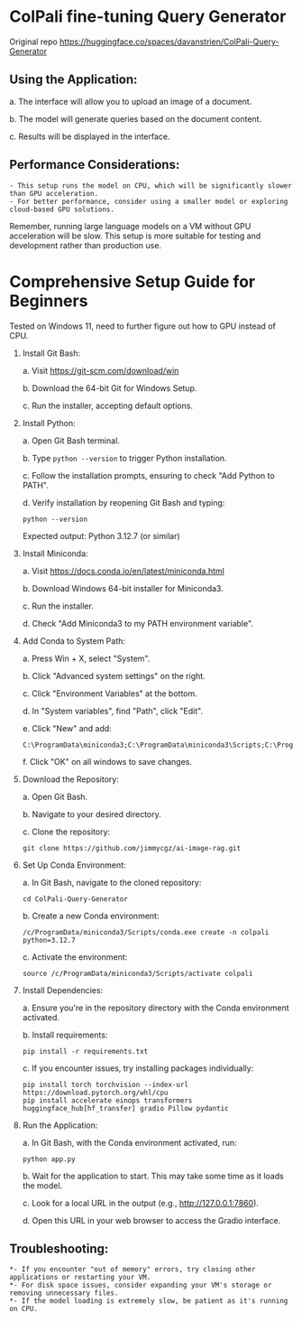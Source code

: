 # ColPali fine-tuning Query Generator
Original repo https://huggingface.co/spaces/davanstrien/ColPali-Query-Generator

## Using the Application:

   a. The interface will allow you to upload an image of a document.

   b. The model will generate queries based on the document content.

   c. Results will be displayed in the interface.

## Performance Considerations:
    - This setup runs the model on CPU, which will be significantly slower than GPU acceleration.
    - For better performance, consider using a smaller model or exploring cloud-based GPU solutions.

Remember, running large language models on a VM without GPU acceleration will be slow. This setup is more suitable for testing and development rather than production use.


# Comprehensive Setup Guide for Beginners

Tested on Windows 11, need to further figure out how to GPU instead of CPU.

1. Install Git Bash:

   a. Visit https://git-scm.com/download/win

   b. Download the 64-bit Git for Windows Setup.

   c. Run the installer, accepting default options.

2. Install Python:

   a. Open Git Bash terminal.

   b. Type `python --version` to trigger Python installation.

   c. Follow the installation prompts, ensuring to check "Add Python to PATH".

   d. Verify installation by reopening Git Bash and typing:
      ```
      python --version
      ```
      Expected output: Python 3.12.7 (or similar)

3. Install Miniconda:

   a. Visit https://docs.conda.io/en/latest/miniconda.html

   b. Download Windows 64-bit installer for Miniconda3.

   c. Run the installer.

   d. Check "Add Miniconda3 to my PATH environment variable".

4. Add Conda to System Path:

   a. Press Win + X, select "System".

   b. Click "Advanced system settings" on the right.

   c. Click "Environment Variables" at the bottom.

   d. In "System variables", find "Path", click "Edit".

   e. Click "New" and add:
      ```
      C:\ProgramData\miniconda3;C:\ProgramData\miniconda3\Scripts;C:\ProgramData\miniconda3\Library\bin
      ```
   f. Click "OK" on all windows to save changes.

5. Download the Repository:

   a. Open Git Bash.

   b. Navigate to your desired directory.

   c. Clone the repository:
      ```
      git clone https://github.com/jimmycgz/ai-image-rag.git
      ```

6. Set Up Conda Environment:

   a. In Git Bash, navigate to the cloned repository:
      ```
      cd ColPali-Query-Generator
      ```
   b. Create a new Conda environment:
      ```
      /c/ProgramData/miniconda3/Scripts/conda.exe create -n colpali python=3.12.7
      ```
   c. Activate the environment:
      ```
      source /c/ProgramData/miniconda3/Scripts/activate colpali
      ```

7. Install Dependencies:

   a. Ensure you're in the repository directory with the Conda environment activated.

   b. Install requirements:
      ```
      pip install -r requirements.txt
      ```
   c. If you encounter issues, try installing packages individually:
      ```
      pip install torch torchvision --index-url https://download.pytorch.org/whl/cpu
      pip install accelerate einops transformers huggingface_hub[hf_transfer] gradio Pillow pydantic
      ```

8. Run the Application:

   a. In Git Bash, with the Conda environment activated, run:
      ```
      python app.py
      ```
   b. Wait for the application to start. This may take some time as it loads the model.

   c. Look for a local URL in the output (e.g., http://127.0.0.1:7860).

   d. Open this URL in your web browser to access the Gradio interface.


## Troubleshooting:
    *- If you encounter "out of memory" errors, try closing other applications or restarting your VM.
    *- For disk space issues, consider expanding your VM's storage or removing unnecessary files.
    *- If the model loading is extremely slow, be patient as it's running on CPU.
